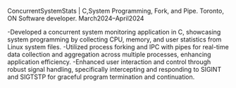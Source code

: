  ConcurrentSystemStats | C,System Programming, Fork, and Pipe.                                                                                            Toronto, ON
 Software developer.	                   March2024–April2024




 
-Developed a concurrent system monitoring application in C, showcasing system programming by collecting CPU, memory, and user statistics from Linux system files.
-Utilized process forking and IPC with pipes for real-time data collection and aggregation across multiple processes, enhancing application efficiency.
-Enhanced user interaction and control through robust signal handling, specifically intercepting and responding to SIGINT and SIGTSTP for graceful program termination and continuation.
